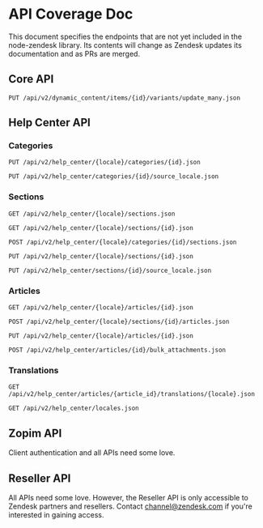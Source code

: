 API Coverage Doc
=====================

This document specifies the endpoints that are not yet included in the node-zendesk library. Its contents will change as Zendesk updates its documentation and as PRs are merged.

## Core API

```
PUT /api/v2/dynamic_content/items/{id}/variants/update_many.json
```

## Help Center API

### Categories

```
PUT /api/v2/help_center/{locale}/categories/{id}.json
```
```
PUT /api/v2/help_center/categories/{id}/source_locale.json
```

### Sections

```
GET /api/v2/help_center/{locale}/sections.json
```
```
GET /api/v2/help_center/{locale}/sections/{id}.json
```
```
POST /api/v2/help_center/{locale}/categories/{id}/sections.json
```
```
PUT /api/v2/help_center/{locale}/sections/{id}.json
```
```
PUT /api/v2/help_center/sections/{id}/source_locale.json
```

### Articles

```
GET /api/v2/help_center/{locale}/articles/{id}.json
```
```
POST /api/v2/help_center/{locale}/sections/{id}/articles.json
```
```
PUT /api/v2/help_center/{locale}/articles/{id}.json
```
```
POST /api/v2/help_center/articles/{id}/bulk_attachments.json
```

### Translations

```
GET /api/v2/help_center/articles/{article_id}/translations/{locale}.json
```
```
GET /api/v2/help_center/locales.json
```

## Zopim API

Client authentication and all APIs need some love.

## Reseller API

All APIs need some love. However, the Reseller API is only accessible to Zendesk partners and resellers. Contact  channel@zendesk.com if you're interested in gaining access.

